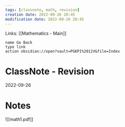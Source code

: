 ```yaml
---
tags: [classnote, math, revision]
creation date: 2022-09-26 20:45
modification date: 2022-09-26 20:45
---
```

Links: [[Mathematics - Main]]
```button
name Go Back
type link
action obsidian://open?vault=PGKPI%2012V&file=Index
```
# ClassNote - Revision
2022-09-26
# Notes
![[math1.pdf]]
